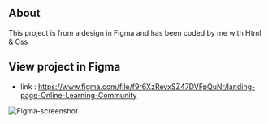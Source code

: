 ## About
This project is from a design in Figma and has been coded by me with Html & Css
##  View project in Figma
- link : https://www.figma.com/file/f9r6XzRevxSZ47DVFpQuNr/landing-page-Online-Learning-Community

![Figma-screenshot](https://user-images.githubusercontent.com/85369490/153832186-faf6ac57-2fea-46ad-8b22-6a1c30d3759e.png)

